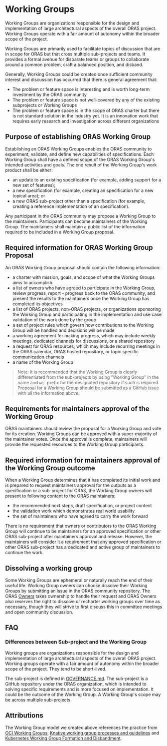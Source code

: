 # Working Groups

Working Groups are organizations responsible for the design and implementation of large architectural aspects of the overall ORAS project. Working Groups operate with a fair amount of autonomy within the broader scope of the project.

Working Groups are primarily used to facilitate topics of discussion that are in scope for ORAS but that cross multiple sub-projects and teams. It provides a formal avenue for disparate teams or groups to collaborate around a common problem, craft a balanced position, and disband. 

Generally, Working Groups could be created once sufficient community interest and discussion has occurred that there is general agreement that:

- The problem or feature space is interesting and is worth long-term investment by the ORAS community
- The problem or feature space is not well-covered by any of the existing subprojects or Working Groups
- The problem or feature space is in the scope of ORAS charter but there is not standard solution in the industry yet. It is an innovation work that requires early research and investigation across different organizations

## Purpose of establishing ORAS Working Group

Establishing an ORAS Working Groups enables the ORAS community to experiment, validate, and define new capabilities of specifications. Each Working Group shall have a defined scope of the ORAS Working Group's intended activities and goals. The end result of the Working Group's work product shall be either:

- an update to an existing specification (for example, adding support for a new set of features);
- a new specification (for example, creating an specification for a new topical area); or
- a new ORAS sub-project other than a specification (for example, creating a reference implementation of an specification).

Any participant in the ORAS community may propose a Working Group to the maintainers. Participants can become maintainers of the Working Group. The maintainers shall maintain a public list of the information required to be included in a Working Group proposal.

## Required information for ORAS Working Group Proposal

An ORAS Working Group proposal should contain the following information:

- a charter with mission, goals, and scope of what the Working Groups aims to accomplish
- a list of owners who have agreed to participate in the Working Group, review progress, report - progress back to the ORAS community, and present the results to the maintainers once the Working Group has completed its objectives
- a list of ORAS projects, non-ORAS projects, or organizations sponsoring the Working Group and participating in the implementation and use case validation of the work done by the group
- a set of project rules which govern how contributions to the Working Group will be handled and decisions will be made
- a working agreement for making progress, which may include weekly meetings, dedicated channels for discussions, or a shared repository
- a request for ORAS resources, which may include recurring meetings in the ORAS calendar, ORAS hosted repository, or topic specific communication channels
- a name of the Working Group

> Note: It is recommended that the Working Group is clearly differentiated from the sub-projects by using "Working Group" in the name and `wg-` prefix for the designated repository if such is required.
Proposal for a Working Group should be submitted as a GitHub issue with all the information above.

## Requirements for maintainers approval of the Working Group

ORAS maintainers should review the proposal for a Working Group and vote for its creation. Working Groups can be approved with a super-majority of the maintainer votes. Once the approval is complete, maintainers will provide the requested resources to the Working Group participants.

## Required information for maintainers approval of the Working Group outcome

When a Working Group determines that it has completed its initial work and is prepared to request maintainers approval for the outputs as a specification or a sub-project for ORAS, the Working Group owners will present to following content to the ORAS maintainers:

- the recommended next steps, draft specification, or project content
- the validation work which demonstrates real world usability
- the set of maintainers who have agreed to carry the work forward

There is no requirement that owners or contributors to the ORAS Working Group will continue to be maintainers for an approved specification or other ORAS sub-project after maintainers approval and release. However, the maintainers will consider it a requirement that any approved specification or other ORAS sub-project has a dedicated and active group of maintainers to continue the work.

## Dissolving a working group

Some Working Groups are ephemeral or naturally reach the end of their useful life. Working Group owners can choose dissolve their Working Groups by submitting an issue in the ORAS community repository. The ORAS [Owners](../OWNERS.md) takes ownership to handle their request and ORAS Owners also reserves the right to dissolve or recharter working groups over time as necessary, though they will strive to first discuss this in committee meetings and open community discussion.

## FAQ

### Differences between Sub-project and the Working Group

Working groups are organizations responsible for the design and implementation of large architectural aspects of the overall ORAS project. Working groups operate with a fair amount of autonomy within the broader scope of the project. They tend to be short-lived.

The sub-project is defined in [GOVERNANCE.md](./GOVERNANCE.md). The sub-project is a GitHub repository under the ORAS organization, which is intended to solving specific requirements and is more focused on implementation. It could be the outcome of the Working Group. A Working Group's scope may be across multiple sub-projects.

## Attributions

The Working Group model we created above references the practice from [OCI Working Groups](https://github.com/opencontainers/tob/blob/main/WG-INFO.md), [Knative working group processes and guidelines](https://github.com/knative/community/blob/main/mechanics/WORKING-GROUP-PROCESSES.md) and [Kubernetes Working Group Formation and Disbandment](https://github.com/kubernetes/community/blob/master/committee-steering/governance/wg-governance.md).
